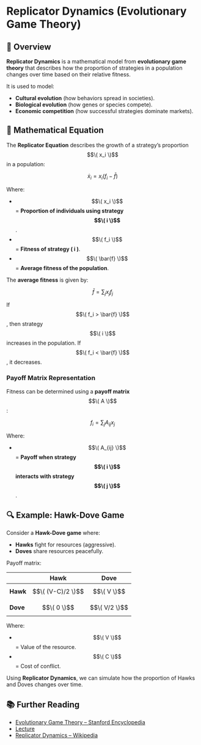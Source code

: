 # Replicator Dynamics (Evolutionary Game Theory)

## 📌 Overview
**Replicator Dynamics** is a mathematical model from **evolutionary game theory** that describes how the proportion of strategies in a population changes over time based on their relative fitness. 

It is used to model:
- **Cultural evolution** (how behaviors spread in societies).
- **Biological evolution** (how genes or species compete).
- **Economic competition** (how successful strategies dominate markets).

## 📖 Mathematical Equation
The **Replicator Equation** describes the growth of a strategy’s proportion $$\( x_i \)$$ in a population:

$$\dot{x}_i = x_i (f_i - \bar{f})$$

Where:
- $$\( x_i \)$$ = **Proportion of individuals using strategy $$\( i \)$$**.
- $$\( f_i \)$$ = **Fitness of strategy \( i \)**.
- $$\( \bar{f} \)$$ = **Average fitness of the population**.

The **average fitness** is given by:

$$\bar{f} = \sum_{j} x_j f_j$$

If $$\( f_i > \bar{f} \)$$, then strategy $$\( i \)$$ increases in the population. If $$\( f_i < \bar{f} \)$$, it decreases.

### **Payoff Matrix Representation**
Fitness can be determined using a **payoff matrix** $$\( A \)$$:

$$f_i = \sum_{j} A_{ij} x_j$$

Where:
- $$\( A_{ij} \)$$ = **Payoff when strategy $$\( i \)$$ interacts with strategy $$\( j \)$$**.

## 🔍 Example: Hawk-Dove Game
Consider a **Hawk-Dove game** where:
- **Hawks** fight for resources (aggressive).
- **Doves** share resources peacefully.

Payoff matrix:

|      | Hawk  | Dove  |
|------|------|------|
| **Hawk** | $$\( (V-C)/2 \)$$ | $$\( V \)$$ |
| **Dove** | $$\( 0 \)$$ | $$\( V/2 \)$$ |

Where:
- $$\( V \)$$ = Value of the resource.
- $$\( C \)$$ = Cost of conflict.

Using **Replicator Dynamics**, we can simulate how the proportion of Hawks and Doves changes over time.

## 📚 Further Reading
- [Evolutionary Game Theory – Stanford Encyclopedia](https://plato.stanford.edu/entries/game-evolutionary/)
- [Lecture](https://www.youtube.com/watch?v=nTKYngchaaY)
- [Replicator Dynamics – Wikipedia](https://en.wikipedia.org/wiki/Replicator_equation)
